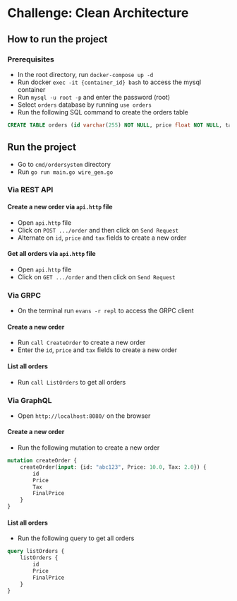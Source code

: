 # Challenge: Clean Architecture

## How to run the project

### Prerequisites
* In the root directory, run `docker-compose up -d`
* Run docker `exec -it {container_id} bash` to access the mysql container
* Run `mysql -u root -p` and enter the password (root)
* Select `orders` database by running `use orders` 
* Run the following SQL command to create the orders table
```sql
CREATE TABLE orders (id varchar(255) NOT NULL, price float NOT NULL, tax float NOT NULL, final_price float NOT NULL, PRIMARY KEY (id))
```
## Run the project
* Go to `cmd/ordersystem` directory 
* Run `go run main.go wire_gen.go`

### Via REST API
#### Create a new order via `api.http` file
* Open `api.http` file
* Click on `POST .../order` and then click on `Send Request`
* Alternate on `id`, `price` and `tax` fields to create a new order

#### Get all orders via `api.http` file
* Open `api.http` file
* Click on `GET .../order` and then click on `Send Request`

### Via GRPC
* On the terminal run `evans -r repl` to access the GRPC client
#### Create a new order
* Run `call CreateOrder` to create a new order
* Enter the `id`, `price` and `tax` fields to create a new order
#### List all orders
* Run `call ListOrders` to get all orders

### Via GraphQL
* Open `http://localhost:8080/` on the browser
#### Create a new order
* Run the following mutation to create a new order
```graphql
mutation createOrder {
    createOrder(input: {id: "abc123", Price: 10.0, Tax: 2.0}) {
        id
        Price
        Tax
        FinalPrice
    }
}
```

#### List all orders
* Run the following query to get all orders
```graphql
query listOrders {
    listOrders {
        id
        Price
        FinalPrice
    }
}
```